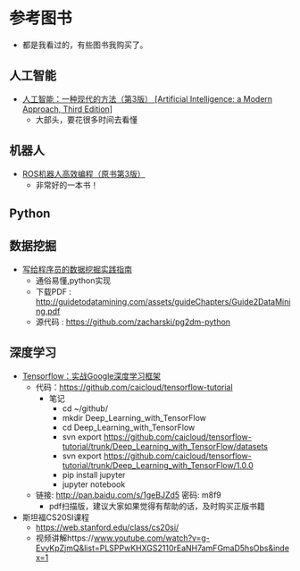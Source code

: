 # 参考图书
- 都是我看过的，有些图书我购买了。   

## 人工智能
- [人工智能：一种现代的方法（第3版） [Artificial Intelligence: a Modern Approach, Third Edition]](https://item.jd.com/11343660.html)
    - 大部头，要花很多时间去看懂

## 机器人
- [ROS机器人高效编程（原书第3版）](https://item.jd.com/12169587.html)
    - 非常好的一本书！



## Python


## 数据挖掘
- [写给程序员的数据挖掘实践指南](https://e.jd.com/30334280.html)   
    - 通俗易懂,python实现
    - 下载PDF : http://guidetodatamining.com/assets/guideChapters/Guide2DataMining.pdf
    - 源代码 : https://github.com/zacharski/pg2dm-python

## 深度学习
- [Tensorflow：实战Google深度学习框架](https://book.douban.com/subject/26976457/)
    - 代码：https://github.com/caicloud/tensorflow-tutorial
        - 笔记 
            - cd ~/github/ 
            - mkdir Deep_Learning_with_TensorFlow
            - cd Deep_Learning_with_TensorFlow
            - svn export https://github.com/caicloud/tensorflow-tutorial/trunk/Deep_Learning_with_TensorFlow/datasets
            - svn export https://github.com/caicloud/tensorflow-tutorial/trunk/Deep_Learning_with_TensorFlow/1.0.0
            - pip install jupyter 
            - jupyter notebook
    - 链接: http://pan.baidu.com/s/1geBJZd5 密码: m8f9
        - pdf扫描版，建议大家如果觉得有帮助的话，及时购买正版书籍
- 斯坦福CS20SI课程
    - https://web.stanford.edu/class/cs20si/
    - 视频讲解https://www.youtube.com/watch?v=g-EvyKpZjmQ&list=PLSPPwKHXGS2110rEaNH7amFGmaD5hsObs&index=1